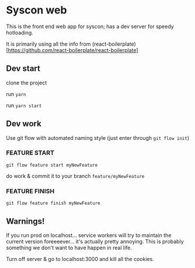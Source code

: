 # Syscon web

This is the front end web app for syscon; has a dev server for speedy hotloading.

It is primarily using all the info from (react-boilerplate)[https://github.com/react-boilerplate/react-boilerplate]

## Dev start

clone the project

run `yarn`

run `yarn start`

## Dev work

Use git flow with automated naming style (just enter through `git flow init`)

### FEATURE START
`git flow feature start myNewFeature`

do work & commit it to your branch `feature/myNewFeature`

### FEATURE FINISH
`git flow feature finish myNewFeature`

## Warnings!

If you run prod on localhost... service workers will try to maintain the current version foreeeever... it's actually pretty annoying. This is probably something we don't want to have happen in real life.

Turn off server & go to localhost:3000 and kill all the cookies.
